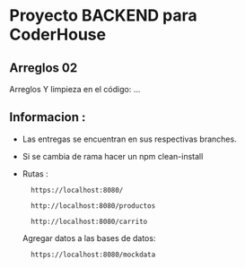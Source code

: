 # Proyecto BACKEND para CoderHouse

## Arreglos 02

Arreglos Y limpieza en el código:
...



## Informacion :
* Las entregas se encuentran en sus respectivas branches.
* Si se cambia de rama hacer un npm clean-install
* Rutas :

        https://localhost:8080/
        
        http://localhost:8080/productos
        
        http://localhost:8080/carrito

    Agregar datos a las bases de datos:

        https://localhost:8080/mockdata

